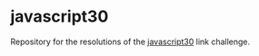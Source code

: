 # javascript30
Repository for the resolutions of the [javascript30](https://javascript30.com) link challenge.
